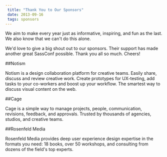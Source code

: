 ```yaml
---
 title: "Thank You to Our Sponsors"
 date: 2013-09-16
 tags: sponsors
---
```


We aim to make every year just as informative, inspiring, and fun as the last. We also know that we can't do this alone.   
 
We'd love to give a big shout out to our sponsors. Their support has made another great SassConf possible. Thank you all so much. Cheers!			

##Notism

Notism is a design collaboration platform for creative teams.
Easily share, discuss and review creative work.
Create prototypes for UX-testing, add tasks to your co-workers and boost up your workflow.
The smartest way to discuss visual content on the web.

##Cage

Cage is a simple way to manage projects, people, communication, revisions, feedback, and approvals. Trusted by thousands of agencies, studios, and creative teams.

##Rosenfeld Media
 
Rosenfeld Media provides deep user experience design expertise in the formats you need: 18 books, over 50 workshops, and consulting from dozens of the field's top experts.

